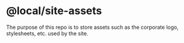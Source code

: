 # @local/site-assets

The purpose of this repo is to store assets such as the corporate logo,
stylesheets, etc. used by the site.
